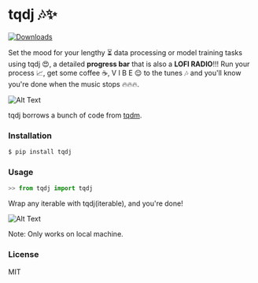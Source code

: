 # tqdj :notes::sparkles:

[![Downloads](https://pepy.tech/badge/tqdj)](https://pepy.tech/project/tqdj)

Set the mood for your lengthy :hourglass_flowing_sand: data processing or model training tasks using tqdj :heart_eyes:, a detailed  **progress bar**  that is also a **LOFI RADIO**!!! Run your process :chart_with_upwards_trend:, get some coffee :coffee:, V I B E :relieved: to the tunes :notes: and you'll know you're done when the music stops :fire::fire::fire:.

![Alt Text](https://i.imgur.com/rBwi7ti.gif)

tqdj borrows a bunch of code from [tqdm](https://github.com/tqdm/tqdm).

### Installation

```sh
$ pip install tqdj
```

### Usage
```python
>> from tqdj import tqdj
```

Wrap any iterable with tqdj(iterable), and you're done!

![Alt Text](https://i.imgur.com/kGBex5I.png)

Note: Only works on local machine.

### License

MIT
